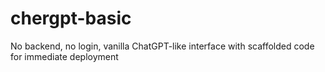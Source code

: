 # chergpt-basic
No backend, no login, vanilla ChatGPT-like interface with scaffolded code for immediate deployment 
